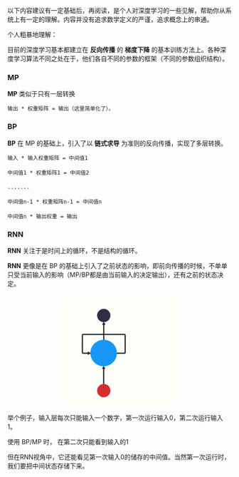以下内容建议有一定基础后，再阅读，是个人对深度学习的一些见解，帮助你从系统上有一定的理解。内容并没有追求数学定义的严谨，追求概念上的串通。

个人粗暴地理解：

目前的深度学习基本都建立在 **反向传播** 的 **梯度下降** 的基本训练方法上。各种深度学习算法不同之处在于，他们各自不同的参数的框架（不同的参数组织结构）。

### MP

**MP** 类似于只有一层转换

    输出 * 权重矩阵 = 输出（这里简单化了）。


### BP

**BP** 在 MP 的基础上，引入了以 **链式求导** 为准则的反向传播，实现了多层转换。

    输入 * 输入权重矩阵 = 中间值1

    中间值1 * 权重矩阵1 = 中间值2

    .......

    中间值n-1 * 权重矩阵n-1 = 中间值n

    中间值n * 输出权重 = 输出 

### RNN

**RNN** 关注于是时间上的循环，不是结构的循环。

**RNN** 更像是在 BP 的基础上引入了之前状态的影响，即前向传播的时候，不单单只受当前输入的影响（MP/BP都是由当前输入的决定输出），还有之前的状态决定。 

<center>
    <img src="run_rnn.gif" alt="RNN运行概况">
</center>

举个例子，输入层每次只能输入一个数字，第一次运行输入0，第二次运行输入1。

使用 BP/MP 时， 在第二次只能看到输入的1

但在RNN视角中，它还能看见第一次输入0的储存的中间值。当然第一次运行时，我们要把中间状态存储下来。